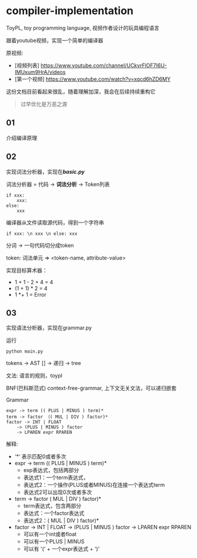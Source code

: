 # compiler-implementation
ToyPL, toy programming language, 视频作者设计的玩具编程语言

跟着youtube视频，实现一个简单的编译器

原视频:
- [视频列表] https://www.youtube.com/channel/UCkyrFlOF7I6U-IMUxum9HrA/videos
- [第一个视频] https://www.youtube.com/watch?v=xqcd6hZD6MY

这份文档目前看起来很乱，随着理解加深，我会在后续持续重构它
> 过早优化是万恶之源

## 01 
介绍编译原理

## 02
实现词法分析器，实现在***basic.py***

词法分析器 = 代码 -> **词法分析** -> Token列表
```
if xxx:
    xxx:
else:
    xxx
```

编译器从文件读取源代码，得到一个字符串
```
if xxx: \n xxx \n else: xxx
```

分词 -> 一句代码切分成token

token: 词法单元 => <token-name, attribute-value>

实现目标算术器：
- 1 + 1 - 2 + 4 = 4
- (1 + 1) * 2 = 4
- 1 *+ 1 = Error

## 03
实现语法分析器，实现在grammar.py

运行
```shell
python main.py
```

tokens -> AST
[] -> 递归 -> tree

文法: 语言的规则，toypl

BNF(巴科斯范式)
context-free-grammar, 上下文无关文法，可以递归嵌套

Grammar
```
expr -> term (( PLUS | MINUS ) term)*
term -> factor （( MUL | DIV ) factor)*
factor -> INT | FLOAT
    -> (PLUS | MINUS ) factor
    -> LPAREN expr RPAREN
```

解释:
- ‘*’ 表示匹配0或者多次
- expr -> term (( PLUS | MINUS ) term)*
  - exp表达式，包括两部分
  - 表达式1：一个term表达式，
  - 表达式2：一个操作(PLUS或者MINUS)在连接一个表达式term
  - 表达式2可以出现0次或者多次
- term -> factor ( MUL | DIV ) factor)*
  - term表达式，包含两部分
  - 表达式：一个factor表达式
  - 表达式2：( MUL | DIV ) factor)*
- factor -> INT | FLOAT
    -> (PLUS | MINUS ) factor
    -> LPAREN expr RPAREN
  - 可以有一个int或者float
  - 可以有一个PLUS | MINUS
  - 可以有 '(' + 一个expr表达式 + ')'

